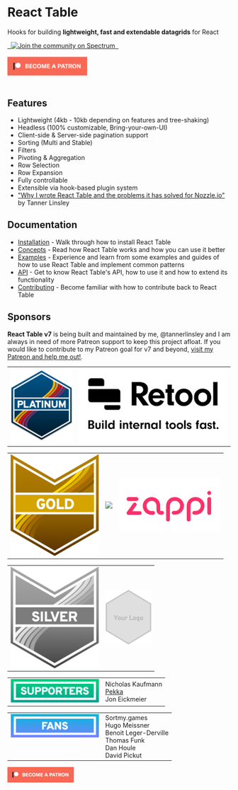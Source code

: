 # React Table

Hooks for building **lightweight, fast and extendable datagrids** for React

<a href="https://travis-ci.org/tannerlinsley/react-table" target="\_parent">
  <img alt="" src="https://travis-ci.org/tannerlinsley/react-table.svg?branch=master" />
</a>
<a href="https://npmjs.com/package/react-table" target="\_parent">
  <img alt="" src="https://img.shields.io/npm/dm/react-table.svg" />
</a>
<a href="https://spectrum.chat/react-table">
  <img alt="Join the community on Spectrum" src="https://withspectrum.github.io/badge/badge.svg" />
</a>
<a href="https://github.com/tannerlinsley/react-table" target="\_parent">
  <img alt="" src="https://img.shields.io/github/stars/tannerlinsley/react-table.svg?style=social&label=Star" />
</a>
<a href="https://twitter.com/tannerlinsley" target="\_parent">
  <img alt="" src="https://img.shields.io/twitter/follow/tannerlinsley.svg?style=social&label=Follow" />
</a>
<br />
<br />
<a href="https://patreon.com/tannerlinsley">
  <img width="180" alt="" src="https://raw.githubusercontent.com/tannerlinsley/files/master/images/patreon/become-a-patron.png" />
</a>

<br />
<br />

## Features

- Lightweight (4kb - 10kb depending on features and tree-shaking)
- Headless (100% customizable, Bring-your-own-UI)
- Client-side & Server-side pagination support
- Sorting (Multi and Stable)
- Filters
- Pivoting & Aggregation
- Row Selection
- Row Expansion
- Fully controllable
- Extensible via hook-based plugin system
- <a href="https://medium.com/@tannerlinsley/why-i-wrote-react-table-and-the-problems-it-has-solved-for-nozzle-others-445c4e93d4a8#.axza4ixba" target="\_parent">"Why I wrote React Table and the problems it has solved for Nozzle.io"</a> by Tanner Linsley

## Documentation

- [Installation](./docs/installation.md) - Walk through how to install React Table
- [Concepts](./docs/concepts.md) - Read how React Table works and how you can use it better
- [Examples](./docs/examples.md) - Experience and learn from some examples and guides of how to use React Table and implement common patterns
- [API](./docs/api.md) - Get to know React Table's API, how to use it and how to extend its functionality
- [Contributing](#./CONTRIBUTORS.md) - Become familiar with how to contribute back to React Table

## Sponsors

**React Table v7** is being built and maintained by me, @tannerlinsley and I am always in need of more Patreon support to keep this project afloat. If you would like to contribute to my Patreon goal for v7 and beyond, [visit my Patreon and help me out!](https://patreon.com/tannerlinsley).

<table>
  <tbody>
    <tr>
      <td align="center" valign="middle">
        <a href="https://patreon.com/tannerlinsley" target="_blank">
          <img width='200' src="https://raw.githubusercontent.com/tannerlinsley/files/master/images/patreon/platinum.png">
        </a>
      </td>
      <td align="center" valign="middle">
        <a href="https://tryretool.com/?utm_source=sponsor&utm_campaign=react_table" target="_blank">
          <img width='480' src="https://raw.githubusercontent.com/tannerlinsley/files/master/images/patreon/sponsor-retool.png">
        </a>
      </td>
    </tr>
  </tbody>
</table>

<table>
  <tbody>
    <tr>
      <td align="center" valign="middle">
        <a href="https://patreon.com/tannerlinsley" target="_blank">
          <img width='200' src="https://raw.githubusercontent.com/tannerlinsley/files/master/images/patreon/gold.png">
        </a>
      </td>
      <td align="center" valign="middle">
        <a href="https://nozzle.io" target="_blank">
          <img width='230' src="https://nozzle.io/img/logo-blue.png">
        </a>
      </td>
      <td align="center" valign="middle">
        <a href="https://zappi.io/web/" target="_blank">
          <img width='230' src="https://raw.githubusercontent.com/tannerlinsley/files/master/images/patreon/sponsor-zappi.png">
        </a>
      </td>
    </tr>
  </tbody>
</table>

<table>
  <tbody>
    <tr>
      <td align="center" valign="middle">
        <a href="https://patreon.com/tannerlinsley" target="_blank">
          <img width='200' src="https://raw.githubusercontent.com/tannerlinsley/files/master/images/patreon/silver.png">
        </a>
      </td>
      <td align="center" valign="middle">
        <a href="https://patreon.com/tannerlinsley" target="_blank">
          <img src="https://raw.githubusercontent.com/tannerlinsley/files/master/images/patreon/silver-placeholder.png">
        </a>
      </td>
    </tr>
  </tbody>
</table>

<table>
  <tbody>
    <tr>
      <td valign="top">
        <a href="https://patreon.com/tannerlinsley">
          <img width='200' src="https://raw.githubusercontent.com/tannerlinsley/files/master/images/patreon/supporters.png" />
        </a>
      </td>
      <td>
        <div>Nicholas Kaufmann</div>
        <div><a href="https://www.metso.com/">Pekka</a></div>
        <div>Jon Eickmeier</div>
      </td>
    </tr>
  </tbody>
</table>

<table>
  <tbody>
    <tr>
      <td valign="top">
        <a href="https://patreon.com/tannerlinsley">
          <img width='200' src="https://raw.githubusercontent.com/tannerlinsley/files/master/images/patreon/fans.png" />
        </a>
      </td>
      <td>
        <div>Sortmy.games</div>
        <div>Hugo Meissner</div>
        <div>Benoit Leger-Derville</div>
        <div>Thomas Funk</div>
        <div>Dan Houle</div>
        <div>David Pickut</div>
      </td>
    </tr>
  </tbody>
</table>

<a href="https://patreon.com/tannerlinsley">
  <img width="150" alt="" src="https://raw.githubusercontent.com/tannerlinsley/files/master/images/patreon/become-a-patron.png" />
</a>
